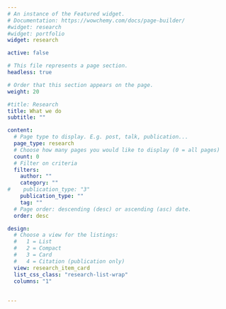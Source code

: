 ```yaml
---
# An instance of the Featured widget.
# Documentation: https://wowchemy.com/docs/page-builder/
#widget: research
#widget: portfolio
widget: research

active: false

# This file represents a page section.
headless: true

# Order that this section appears on the page.
weight: 20

#title: Research
title: What we do
subtitle: ""

content:
  # Page type to display. E.g. post, talk, publication...
  page_type: research
  # Choose how many pages you would like to display (0 = all pages)
  count: 0
  # Filter on criteria
  filters:
    author: ""
    category: ""
#    publication_type: "3"
    publication_type: ""
    tag: ""
  # Page order: descending (desc) or ascending (asc) date.
  order: desc

design:
  # Choose a view for the listings:
  #   1 = List
  #   2 = Compact
  #   3 = Card
  #   4 = Citation (publication only)
  view: research_item_card
  list_css_class: "research-list-wrap"
  columns: "1"
  
  
---
```

